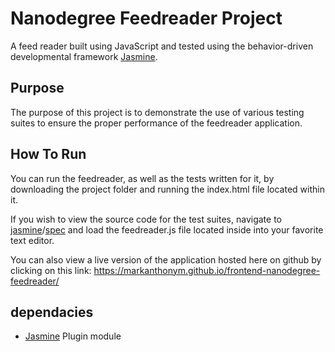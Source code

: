 # Nanodegree Feedreader Project
A feed reader built using JavaScript and tested using the behavior-driven developmental framework [Jasmine](https://jasmine.github.io/).

## Purpose
The purpose of this project is to demonstrate the use of various testing suites to ensure the proper performance of the feedreader application.

## How To Run
You can run the feedreader, as well as the tests written for it, by downloading the project folder and running the index.html file located within it.

If you wish to view the source code for the test suites, navigate to [jasmine](https://github.com/MarkAnthonyM/frontend-nanodegree-feedreader/tree/master/jasmine)/[spec](https://github.com/MarkAnthonyM/frontend-nanodegree-feedreader/tree/master/jasmine/spec) and load the feedreader.js file located inside into your favorite text editor.

You can also view a live version of the application hosted here on github by clicking on this link: https://markanthonym.github.io/frontend-nanodegree-feedreader/

## dependacies
- [Jasmine](https://www.npmjs.com/package/jasmine) Plugin module
